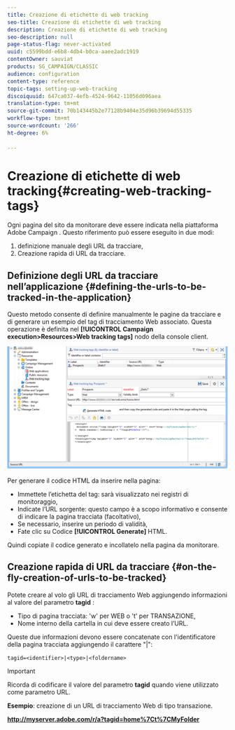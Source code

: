 ```yaml
---
title: Creazione di etichette di web tracking
seo-title: Creazione di etichette di web tracking
description: Creazione di etichette di web tracking
seo-description: null
page-status-flag: never-activated
uuid: c5599bdd-e6b8-4db4-b0ca-aaee2adc1919
contentOwner: sauviat
products: SG_CAMPAIGN/CLASSIC
audience: configuration
content-type: reference
topic-tags: setting-up-web-tracking
discoiquuid: 647ca037-4efb-4524-9642-11056d096aea
translation-type: tm+mt
source-git-commit: 70b143445b2e77128b9404e35d96b39694d55335
workflow-type: tm+mt
source-wordcount: '266'
ht-degree: 6%

---
```



# Creazione di etichette di web tracking{#creating-web-tracking-tags}

Ogni pagina del sito da monitorare deve essere indicata nella piattaforma Adobe Campaign . Questo riferimento può essere eseguito in due modi:

1. definizione manuale degli URL da tracciare,
1. Creazione rapida di URL da tracciare.

## Definizione degli URL da tracciare nell’applicazione {#defining-the-urls-to-be-tracked-in-the-application}

Questo metodo consente di definire manualmente le pagine da tracciare e di generare un esempio del tag di tracciamento Web associato. Questa operazione è definita nel **[!UICONTROL Campaign execution>Resources>Web tracking tags]** nodo della console client.

![](assets/d_ncs_integration_webtracking_screen.png)

Per generare il codice HTML da inserire nella pagina:

* Immettete l’etichetta del tag: sarà visualizzato nei registri di monitoraggio,
* Indicate l’URL sorgente: questo campo è a scopo informativo e consente di indicare la pagina tracciata (facoltativo),
* Se necessario, inserire un periodo di validità,
* Fate clic su Codice **[!UICONTROL Generate]** HTML.

Quindi copiate il codice generato e incollatelo nella pagina da monitorare.

## Creazione rapida di URL da tracciare {#on-the-fly-creation-of-urls-to-be-tracked}

Potete creare al volo gli URL di tracciamento Web aggiungendo informazioni al valore del parametro **tagid** :

* Tipo di pagina tracciata: &#39;w&#39; per WEB o &#39;t&#39; per TRANSAZIONE,
* Nome interno della cartella in cui deve essere creato l’URL.

Queste due informazioni devono essere concatenate con l&#39;identificatore della pagina tracciata aggiungendo il carattere &quot;|&quot;:

```
tagid=<identifier>|<type>|<foldername>
```

>[!IMPORTANT]
>
>Ricorda di codificare il valore del parametro **tagid** quando viene utilizzato come parametro URL.

**Esempio**: creazione di un URL di tracciamento Web di tipo transazione.

**http://myserver.adobe.com/r/a?tagid=home%7Ct%7CMyFolder**
